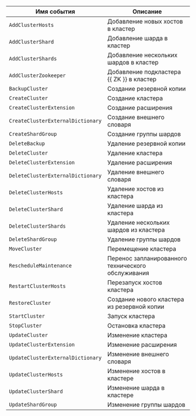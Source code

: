 Имя события | Описание
--- | ---
`AddClusterHosts` | Добавление новых хостов в кластер
`AddClusterShard` | Добавление шарда в кластер
`AddClusterShards` | Добавление нескольких шардов в кластер
`AddClusterZookeeper` | Добавление подкластера {{ ZK }} в кластер
`BackupCluster` | Создание резервной копии
`CreateCluster` | Создание кластера
`CreateClusterExtension` | Создание расширения
`CreateClusterExternalDictionary` | Создание внешнего словаря
`CreateShardGroup` | Создание группы шардов
`DeleteBackup` | Удаление резервной копии
`DeleteCluster` | Удаление кластера
`DeleteClusterExtension` | Удаление расширения
`DeleteClusterExternalDictionary` | Удаление внешнего словаря
`DeleteClusterHosts` | Удаление хостов из кластера
`DeleteClusterShard` | Удаление шарда из кластера
`DeleteClusterShards` | Удаление нескольких шардов из кластера
`DeleteShardGroup` | Удаление группы шардов
`MoveCluster` | Перемещение кластера
`RescheduleMaintenance` | Перенос запланированного технического обслуживания
`RestartClusterHosts` | Перезапуск хостов кластера
`RestoreCluster` | Создание нового кластера из резервной копии
`StartCluster` | Запуск кластера
`StopCluster` | Остановка кластера
`UpdateCluster` | Изменение кластера
`UpdateClusterExtension` | Изменение расширения
`UpdateClusterExternalDictionary` | Изменение внешнего словаря
`UpdateClusterHosts` | Изменение хостов в кластере
`UpdateClusterShard` | Изменение шарда в кластере
`UpdateShardGroup` | Изменение группы шардов